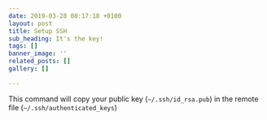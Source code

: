 ```yaml
---
date: 2019-03-28 08:17:18 +0100
layout: post
title: Setup SSH
sub_heading: It's the key!
tags: []
banner_image: ''
related_posts: []
gallery: []

---
```

This command will copy your public key (`~/.ssh/id_rsa.pub`) in the remote file (`~/.ssh/authenticated_keys`)